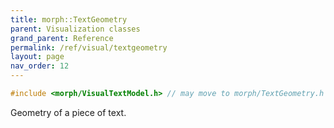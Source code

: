 ```yaml
---
title: morph::TextGeometry
parent: Visualization classes
grand_parent: Reference
permalink: /ref/visual/textgeometry
layout: page
nav_order: 12
---
```

```c++
#include <morph/VisualTextModel.h> // may move to morph/TextGeometry.h
```
Geometry of a piece of text.